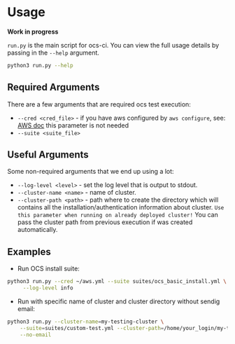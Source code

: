 # Usage

**Work in progress**

`run.py` is the main script for ocs-ci. You can view the full usage details by passing in the `--help` argument.

```bash
python3 run.py --help
```

## Required Arguments

There are a few arguments that are required ocs test execution:

* `--cred <cred_file>` - if you have aws configured by `aws configure`, see:
    [AWS doc](https://docs.aws.amazon.com/cli/latest/userguide/cli-chap-configure.html)
    this parameter is not needed
* `--suite <suite_file>`

## Useful Arguments

Some non-required arguments that we end up using a lot:

* `--log-level <level>` - set the log level that is output to stdout.
* `--cluster-name <name>` - name of cluster.
* `--cluster-path <path>` - path where to create the directory which will
    contains all the installation/authentication information about cluster.
    `Use this parameter when running on already deployed cluster!` You can
    pass the cluster path from previous execution if was created automatically.

## Examples

* Run OCS install suite:

```bash
python3 run.py --cred ~/aws.yml --suite suites/ocs_basic_install.yml \
     --log-level info
```

* Run with specific name of cluster and cluster directory without sendig email:

```bash
python3 run.py --cluster-name=my-testing-cluster \
    --suite=suites/custom-test.yml --cluster-path=/home/your_login/my-testing-cluster \
    --no-email
```
